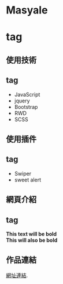 # Masyale <h1> tag
## 使用技術 <h2> tag
* JavaScript
* jquery
* Bootstrap
* RWD
* SCSS 

## 使用插件 <h2> tag
* Swiper
* sweet alert

## 網頁介紹 <h2> tag


**This text will be bold**  
__This will also be bold__


## 作品連結
[網址連結](https://j-mingyan.github.io/Masyale.github.io/westernRestaurant_1.html).
